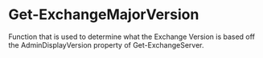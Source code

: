 # Get-ExchangeMajorVersion
Function that is used to determine what the Exchange Version is based off the AdminDisplayVersion property of Get-ExchangeServer. 